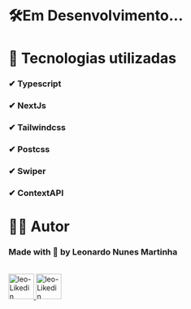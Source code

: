 # 🛠Em Desenvolvimento...
# 🚀 Tecnologias utilizadas
### ✔ Typescript
### ✔ NextJs
### ✔ Tailwindcss
### ✔ Postcss
### ✔ Swiper
### ✔ ContextAPI
# 👨‍💻 Autor
### Made with 💜 by Leonardo Nunes Martinha
<div style='display' display='inline-block'><br> 
  <a href="https://github.com/LeoNzZ7/">
  <img  aling-item="center" width="50px" height="50px" alt="leo-Likedin" src="https://cdn.jsdelivr.net/gh/devicons/devicon/icons/github/github-original.svg"/>
  <a href="https://www.linkedin.com/in/leonardo-nunes-martinha-68052522b/">
  <img  aling-item="center" width="50px" height="50px" alt="leo-Likedin" src="https://cdn.jsdelivr.net/gh/devicons/devicon/icons/linkedin/linkedin-original.svg"/>
</div>
    
